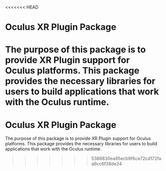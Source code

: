 <<<<<<< HEAD
# Oculus XR Plugin Package

The purpose of this package is to provide XR Plugin support for Oculus platforms. This package provides the necessary libraries for users to build applications that work with the Oculus runtime.
=======
# Oculus XR Plugin Package

The purpose of this package is to provide XR Plugin support for Oculus platforms. This package provides the necessary libraries for users to build applications that work with the Oculus runtime.
>>>>>>> 5386830ea95ecb9f6ce72cd172faa6cc6f38de24
